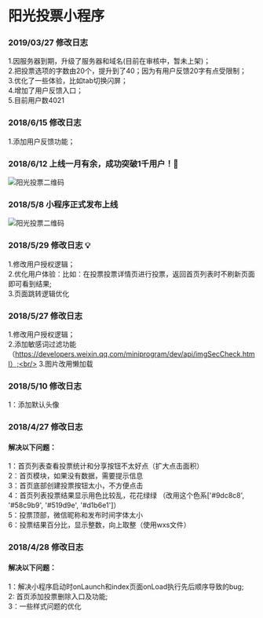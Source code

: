 # 阳光投票小程序

### 2019/03/27 修改日志

1.因服务器到期，升级了服务器和域名(目前在审核中，暂未上架)；<br/>
2.把投票选项的字数由20个，提升到了40；因为有用户反馈20字有点受限制；<br/>
3.优化了一些体验，比如tab切换闪屏；<br/>
4.增加了用户反馈入口；<br/>
5.目前用户数4021

### 2018/6/15 修改日志

1.添加用户反馈功能；

### 2018/6/12 上线一月有余，成功突破1千用户！:tada:

![阳光投票二维码](https://minivote.sun309.com/storage/images/analysis.jpeg)


### 2018/5/8 小程序正式发布上线

![阳光投票二维码](https://minivote.sun309.com/storage/images/qrcode.jpeg)

### 2018/5/29 修改日志 :bulb:

1.修改用户授权逻辑；<br/>
2.优化用户体验：比如：在投票投票详情页进行投票，返回首页列表时不刷新页面即可看到结果;<br/>
3.页面跳转逻辑优化<br/>


### 2018/5/27 修改日志

1.修改用户授权逻辑；<br/>
2.添加敏感词过滤功能（https://developers.weixin.qq.com/miniprogram/dev/api/imgSecCheck.html）;<br/>
3.图片改用懒加载


### 2018/5/10 修改日志

1：添加默认头像

### 2018/4/27 修改日志

#### 解决以下问题：

1：首页列表查看投票统计和分享按钮不太好点（扩大点击面积）<br/>
2：首页模块，如果没有数据，需要提示信息<br/>
3：首页底部创建投票按钮太小，不方便点击<br/>
4：首页列表投票结果显示用色比较乱，花花绿绿 （改用这个色系['#9dc8c8', '#58c9b9', '#519d9e', '#d1b6e1']）<br/>
5：投票顶部，微信昵称和发布时间字体太小<br/>
6：投票结果百分比，显示整数，向上取整（使用wxs文件）<br/>

### 2018/4/28 修改日志

#### 解决以下问题：

1：解决小程序启动时onLaunch和index页面onLoad执行先后顺序导致的bug;<br/>
2: 首页添加投票删除入口及功能;<br/>
3：一些样式问题的优化
